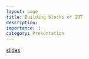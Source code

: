 ```yaml
---
layout: page
title: Building blocks of IOT
description: 
importance: 1
category: Presentation
---
```

[slides](https://docs.google.com/presentation/d/1EWk0oLpJb5UcOaCHAC4dzUF-LxjPvAAhp20zNsfHCvE/edit?usp=sharing)